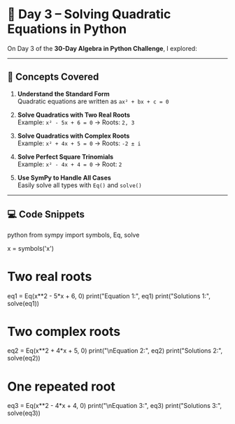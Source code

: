 # 📘 Day 3 – Solving Quadratic Equations in Python

On Day 3 of the **30-Day Algebra in Python Challenge**, I explored:

---

## 🧠 Concepts Covered

1. **Understand the Standard Form**  
   Quadratic equations are written as `ax² + bx + c = 0`

2. **Solve Quadratics with Two Real Roots**  
   Example: `x² - 5x + 6 = 0` → Roots: `2, 3`

3. **Solve Quadratics with Complex Roots**  
   Example: `x² + 4x + 5 = 0` → Roots: `-2 ± i`

4. **Solve Perfect Square Trinomials**  
   Example: `x² - 4x + 4 = 0` → Root: `2`

5. **Use SymPy to Handle All Cases**  
   Easily solve all types with `Eq()` and `solve()`

---

## 💻 Code Snippets

python
from sympy import symbols, Eq, solve

x = symbols('x')

# Two real roots
eq1 = Eq(x**2 - 5*x + 6, 0)
print("Equation 1:", eq1)
print("Solutions 1:", solve(eq1))

# Two complex roots
eq2 = Eq(x**2 + 4*x + 5, 0)
print("\nEquation 2:", eq2)
print("Solutions 2:", solve(eq2))

# One repeated root
eq3 = Eq(x**2 - 4*x + 4, 0)
print("\nEquation 3:", eq3)
print("Solutions 3:", solve(eq3))